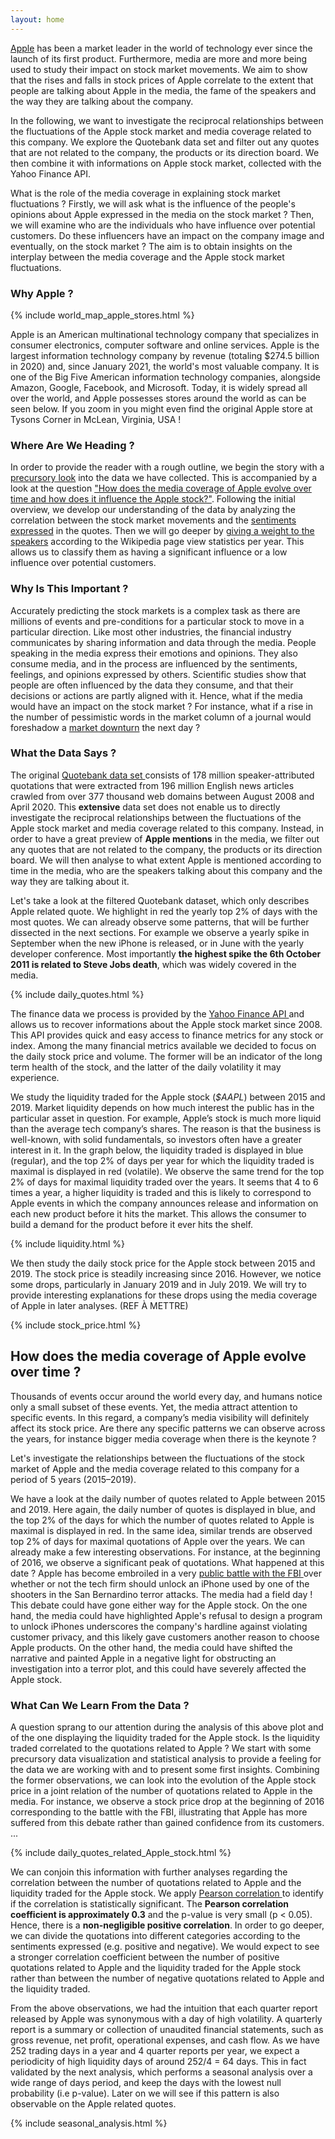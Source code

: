 ```yaml
---
layout: home
---
```


<a href="https://en.wikipedia.org/wiki/Apple_Inc.">Apple</a> has been a market leader in the world of technology ever since the launch of its first product. Furthermore, media are more and more being used to study their impact on stock market movements. We aim to show that the rises and falls in stock prices of Apple correlate to the extent that people are talking about Apple in the media, the fame of the speakers and the way they are talking about the company.

In the following, we want to investigate the reciprocal relationships between the fluctuations of the Apple stock market and media coverage related to this company. We explore the Quotebank data set and filter out any quotes that are not related to the company, the products or its direction board. We then combine it with informations on Apple stock market, collected with the Yahoo Finance API.

What is the role of the media coverage in explaining stock market fluctuations ? Firstly, we will ask what is the influence of the people's opinions about Apple expressed in the media on the stock market ? Then, we will examine who are the individuals who have influence over potential customers. Do these influencers have an impact on the company image and eventually, on the stock market ? The aim is to obtain insights on the interplay between the media coverage and the Apple stock market fluctuations.

### Why Apple ?
{% include world_map_apple_stores.html %}

Apple is an American multinational technology company that specializes in consumer electronics, computer software and online services. Apple is the largest information technology company by revenue (totaling $274.5 billion in 2020) and, since January 2021, the world's most valuable company. It is one of the Big Five American information technology companies, alongside Amazon, Google, Facebook, and Microsoft. Today, it is widely spread all over the world, and Apple possesses stores around the world as can be seen below. If you zoom in you might even find the original Apple store at Tysons Corner in McLean, Virginia, USA ! 


### Where Are We Heading ?

In order to provide the reader with a rough outline, we begin the story with a <a href='#PreCurs'>precursory look</a> into the data we have collected.
This is accompanied by a look at the question <a href='#coverage'>"How does the media coverage of Apple evolve over time and how does it influence the Apple stock?"</a>.
Following the initial overview, we develop our understanding of the data by analyzing the correlation between the stock market movements and the <a href='#sentiments'>sentiments expressed</a> in the quotes.
Then we will go deeper by <a href='#fame'>giving a weight to the speakers</a> according to the Wikipedia page view statistics per year. This allows us to classify them as having a significant influence or a low influence over potential customers.


### Why Is This Important ? 

Accurately predicting the stock markets is a complex task as there are millions of events and pre-conditions for a particular stock to move in a particular direction. 
Like most other industries, the financial industry communicates by sharing information and data through the media. People speaking in the media express their emotions and opinions. They also consume media, and in the process are influenced by the sentiments, feelings, and opinions expressed by others. Scientific studies show that people are often influenced by the data they consume, and that their decisions or actions are partly aligned with it. 
Hence, what if the media would have an impact on the stock market ? For instance, what if a rise in the number of pessimistic words in the market column of a journal would foreshadow a <a href="https://archive.canadianbusiness.com/blogs-and-comment/medias-influence-on-stock-market/market">market downturn</a> the next day ? 


### What the Data Says ?

The original <a href="https://dl.acm.org/doi/10.1145/3437963.3441760"> Quotebank data set </a> consists of 178 million speaker-attributed quotations that were extracted from 196 million English news articles crawled from over 377 thousand web domains between August 2008 and April 2020. This **extensive** data set does not enable us to directly investigate the reciprocal relationships between the fluctuations of the Apple stock market and media coverage related to this company. Instead, in order to have a great preview of **Apple mentions** in the media, we filter out any quotes that are not related to the company, the products or its direction board. We will then analyse to what extent Apple is mentioned according to time in the media, who are the speakers talking about this company and the way they are talking about it.

Let's take a look at the filtered Quotebank dataset, which only describes Apple related quote. We highlight in red the yearly top 2% of days with the most quotes. We can already observe some patterns, that will be further dissected in the next sections. For example we observe a yearly spike in September when the new iPhone is released, or in June with the yearly developer conference. Most importantly **the highest spike the 6th October 2011 is related to Steve Jobs death**, which was widely covered in the media.

{% include daily_quotes.html %}
 
The finance data we process is provided by the <a href="https://www.yahoofinanceapi.com/"> Yahoo Finance API </a> and allows us to recover informations about the Apple stock market since 2008. This API provides quick and easy access to finance metrics for any stock or index. Among the many financial metrics available we decided to focus on the daily stock price and volume. The former will be an indicator of the long term health of the stock, and the latter of the daily volatility it may experience.

We study the liquidity traded for the Apple stock (*$AAPL*) between 2015 and 2019. Market liquidity depends on how much interest the public has in the particular asset in question. For example, Apple’s stock is much more liquid than the average tech company’s shares. The reason is that the business is well-known, with solid fundamentals, so investors often have a greater interest in it. In the graph below, the liquidity traded is displayed in blue (regular), and the top 2% of days per year for which the liquidity traded is maximal is displayed in red (volatile). We observe the same trend for the top 2% of days for maximal liquidity traded over the years. It seems that 4 to 6 times a year, a higher liquidity is traded and this is likely to correspond to Apple events in which the company announces release and information on each new product before it hits the market. This allows the consumer to build a demand for the product before it ever hits the shelf. 

{% include liquidity.html %}

We then study the daily stock price for the Apple stock between 2015 and 2019. The stock price is steadily increasing since 2016. However, we notice some drops, particularly in January 2019 and in July 2019. We will try to provide interesting explanations for these drops using the media coverage of Apple in later analyses. (REF À METTRE)

{% include stock_price.html %}

<a id='PreCurs'></a>

## How does the media coverage of Apple evolve over time ?

Thousands of events occur around the world every day, and humans notice only a small subset of these events. Yet, the media attract attention to specific events. In this regard, a company’s media visibility will definitely affect its stock price. Are there any specific patterns we can observe across the years, for instance bigger media coverage when there is the keynote ? 


Let's investigate the relationships between the fluctuations of the stock market of Apple and the media coverage related to this company for a period of 5 years (2015–2019).

We have a look at the daily number of quotes related to Apple between 2015 and 2019. Here again, the daily number of quotes is displayed in blue, and the top 2% of the days for which the number of quotes related to Apple is maximal is displayed in red. In the same idea, similar trends are observed top 2% of days for maximal quotations of Apple over the years.
We can already make a few interesting observations.
For instance, at the beginning of 2016, we observe a significant peak of quotations. What happened at this date ? Apple has become embroiled in a very <a href="https://www.nasdaq.com/articles/will-apple-inc.-aapl-stock-feel-a-bite-from-the-fbi-2016-02-23"> public battle with the FBI </a> over whether or not the tech firm should unlock an iPhone used by one of the shooters in the San Bernardino terror attacks. The media had a field day ! This debate could have gone either way for the Apple stock. On the one hand, the media could have highlighted Apple's refusal to design a program to unlock iPhones underscores the company's hardline against violating customer privacy, and this likely gave customers another reason to choose Apple products. On the other hand, the media could have shifted the narrative and painted Apple in a negative light for obstructing an investigation into a terror plot, and this could have severely affected the Apple stock.



<a id='coverage'></a>

### What Can We Learn From the Data ? 

A question sprang to our attention during the analysis of this above plot and of the one displaying the liquidity traded for the Apple stock. Is the liquidity traded correlated to the quotations related to Apple ? We start with some precursory data visualization and statistical analysis to provide a feeling for the data we are working with and to present some first insights. Combining the former observations, we can look into the evolution of the Apple stock price in a joint relation of the number of quotations related to Apple in the media.
For instance, we observe a stock price drop at the beginning of 2016 corresponding to the battle with the FBI, illustrating that Apple has more suffered from this debate rather than gained confidence from its customers.
...

{% include daily_quotes_related_Apple_stock.html %}

We can conjoin this information with further analyses regarding the correlation between the number of quotations related to Apple and the liquidity traded for the Apple stock. We apply <a href="https://en.wikipedia.org/wiki/Pearson_correlation_coefficient">Pearson correlation </a> to identify if the correlation is statistically significant. The <b>Pearson correlation coefficient is approximately 0.3</b> and the p-value is very small (p < 0.05). Hence, there is a <b>non-negligible positive correlation</b>. In order to go deeper, we can divide the quotations into different categories according to the sentiments expressed (e.g. positive and negative). We would expect to see a stronger correlation coefficient between the number of positive quotations related to Apple and the liquidity traded for the Apple stock rather than between the number of negative quotations related to Apple and the liquidity traded. 


From the above observations, we had the intuition that each quarter report released by Apple was synonymous with a day of high volatility. A quarterly report is a summary or collection of unaudited financial statements, such as  gross revenue, net profit, operational expenses, and cash flow. As we have 252 trading days in a year and 4 quarter reports per year, we expect a periodicity of high liquidity days of around 252/4 = 64 days. This in fact validated by the next analysis, which performs a seasonal analysis over a wide range of days period, and keep the days with the lowest null probability (i.e p-value). Later on we will see if this pattern is also observable on the Apple related quotes.


{% include seasonal_analysis.html %}




